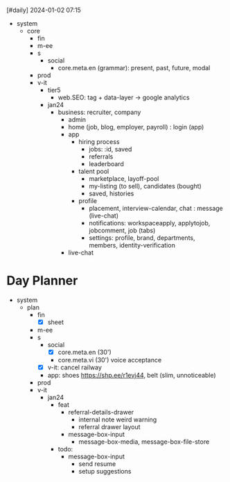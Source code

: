 [#daily]
2024-01-02
07:15

- system
	- core
		- fin
		- m-ee
		- s
			- social
				- core.meta.en (grammar): present, past, future, modal
		- prod
		- v-it
			- tier5
				- web.SEO: tag + data-layer -> google analytics
			- jan24
				- business: recruiter, company
					- admin
					- home (job, blog, employer, payroll) : login (app)
					- app 
						- hiring process
							- jobs: :id, saved
							- referrals
							- leaderboard
						- talent pool
							- marketplace, layoff-pool
							- my-listing (to sell), candidates (bought)
							- saved, histories
						- profile
							- placement, interview-calendar, chat : message (live-chat)
							- notifications: workspaceapply, applytojob, jobcomment, job (tabs)
							- settings: profile, brand, departments, members, identity-verification
					- live-chat
# Day Planner
- system
	- plan
		- fin 
			- [x] sheet
		- m-ee
		- s
			- social
				- [x] core.meta.en (30')
				- core.meta.vi (30') voice acceptance
			- [x] v-it: cancel railway
			- app: shoes  https://shp.ee/r1evj44, belt (slim, unnoticeable)
		- prod
		- v-it
			- jan24
				- feat
					- referral-details-drawer
						- internal note weird warning
						- referral drawer layout
					- message-box-input
						- message-box-media, message-box-file-store
				- todo: 
					- message-box-input
						- send resume
						- setup suggestions
